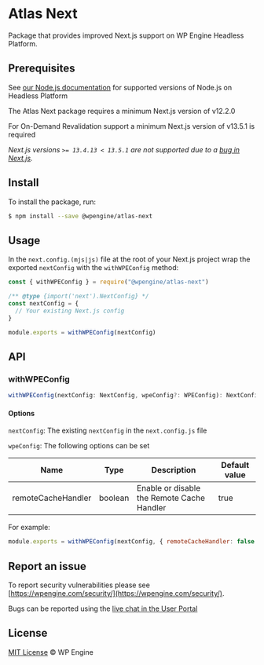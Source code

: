 # Atlas Next
Package that provides improved Next.js support on WP Engine Headless Platform.

## Prerequisites
See [our Node.js documentation](https://developers.wpengine.com/docs/atlas/platform-guides/customizing-builds/#nodejs) for supported versions of Node.js on Headless Platform

The Atlas Next package requires a minimum Next.js version of v12.2.0

For On-Demand Revalidation support a minimum Next.js version of v13.5.1 is required

_Next.js versions `>= 13.4.13 < 13.5.1` are not supported due to a [bug in Next.js](https://github.com/vercel/next.js/issues/54453)._

## Install
To install the package, run:
```sh
$ npm install --save @wpengine/atlas-next
```

## Usage
In the `next.config.(mjs|js)` file at the root of your Next.js project wrap the exported `nextConfig` with the `withWPEConfig` method:
```javascript
const { withWPEConfig } = require("@wpengine/atlas-next")

/** @type {import('next').NextConfig} */
const nextConfig = {
  // Your existing Next.js config
}

module.exports = withWPEConfig(nextConfig)
```

## API

### withWPEConfig
```ts
withWPEConfig(nextConfig: NextConfig, wpeConfig?: WPEConfig): NextConfig
```

#### Options
`nextConfig`: The existing `nextConfig` in the `next.config.js` file

`wpeConfig`: The following options can be set

| Name | Type | Description | Default value |
| --- | --- | --- | --- |
| remoteCacheHandler | boolean | Enable or disable the Remote Cache Handler | true |

For example:

```javascript
module.exports = withWPEConfig(nextConfig, { remoteCacheHandler: false })
```


## Report an issue

To report security vulnerabilities please see [https://wpengine.com/security/](https://wpengine.com/security/).

Bugs can be reported using the [live chat in the User Portal](https://my.wpengine.com/support/)

## License

[MIT License](./LICENCE) © WP Engine
